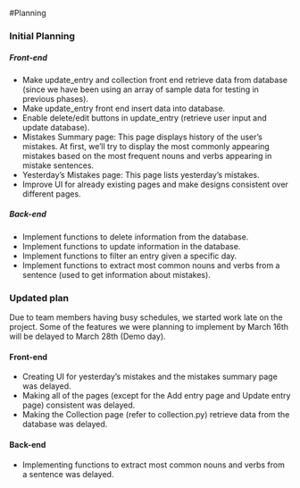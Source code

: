 #Planning 

### Initial Planning
##### Front-end
- Make update_entry and collection front end retrieve data from database 
(since we have been using an array of sample data for testing in previous phases).
- Make update_entry front end insert data into database.
- Enable delete/edit buttons in update_entry (retrieve user input and update database).
- Mistakes Summary page: This page displays history of the user’s mistakes. At first, we’ll try to display the most 
commonly appearing  mistakes based on the most frequent nouns and verbs appearing in mistake sentences. 
- Yesterday’s Mistakes page: This page lists yesterday’s mistakes. 
- Improve UI for already existing pages and make designs consistent over different pages.

##### Back-end 
- Implement functions to delete information from the database.
- Implement functions to update information in the database. 
- Implement functions to filter an entry given a specific day. 
- Implement functions to extract most common nouns and verbs from a sentence (used to get information about mistakes).

### Updated plan
Due to team members having busy schedules, we started work late on the project. Some of the features we were planning to implement by March 16th will be delayed to March 28th (Demo day).

#### Front-end
- Creating UI for yesterday’s mistakes and the mistakes summary page was delayed. 
- Making all of the pages (except for the Add entry page and Update entry page) consistent was delayed.
- Making the Collection page (refer to collection.py)  retrieve data from the database was delayed.

#### Back-end
- Implementing functions to extract most common nouns and verbs from a sentence was delayed. 
